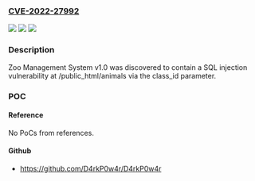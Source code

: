 ### [CVE-2022-27992](https://cve.mitre.org/cgi-bin/cvename.cgi?name=CVE-2022-27992)
![](https://img.shields.io/static/v1?label=Product&message=n%2Fa&color=blue)
![](https://img.shields.io/static/v1?label=Version&message=n%2Fa&color=blue)
![](https://img.shields.io/static/v1?label=Vulnerability&message=n%2Fa&color=brighgreen)

### Description

Zoo Management System v1.0 was discovered to contain a SQL injection vulnerability at /public_html/animals via the class_id parameter.

### POC

#### Reference
No PoCs from references.

#### Github
- https://github.com/D4rkP0w4r/D4rkP0w4r

